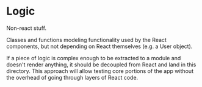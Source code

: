 # Logic

Non-react stuff.

Classes and functions modeling functionality used by the React components,
but not depending on React themselves (e.g. a User object).

If a piece of logic is complex enough to be extracted to a module and doesn't
render anything, it should be decoupled from React and land in this directory.
This approach will allow testing core portions of the app without the overhead
of going through layers of React code.

